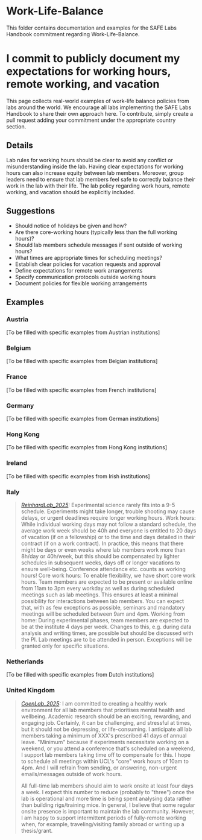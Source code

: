 # Work-Life-Balance

This folder contains documentation and examples for the SAFE Labs Handbook commitment regarding Work-Life-Balance.

# I commit to publicly document my expectations for working hours, remote working, and vacation

This page collects real-world examples of work-life balance policies from labs around the world. We encourage all labs implementing the SAFE Labs Handbook to share their own approach here. To contribute, simply create a pull request adding your commitment under the appropriate country section.

## Details
Lab rules for working hours should be clear to avoid any conflict or misunderstanding inside the lab. Having clear expectations for working hours can also increase equity between lab members. Moreover, group leaders need to ensure that lab members feel safe to correctly balance their work in the lab with their life. The lab policy regarding work hours, remote working, and vacation should be explicitly included.

## Suggestions
- Should notice of holidays be given and how?
- Are there core-working hours (typically less than the full working hours)?
- Should lab members schedule messages if sent outside of working hours?
- What times are appropriate times for scheduling meetings?
- Establish clear policies for vacation requests and approval
- Define expectations for remote work arrangements
- Specify communication protocols outside working hours
- Document policies for flexible working arrangements

## Examples

### Austria
[To be filled with specific examples from Austrian institutions]

### Belgium
[To be filled with specific examples from Belgian institutions]

### France
[To be filled with specific examples from French institutions]

### Germany
[To be filled with specific examples from German institutions]

### Hong Kong
[To be filled with specific examples from Hong Kong institutions]

### Ireland
[To be filled with specific examples from Irish institutions]

### Italy
>_[ReinhardLab_2025](https://reinhardlab.org/philosophy):_ Experimental science rarely fits into a 9-5 schedule. Experiments might take longer, trouble shooting may cause delays, or urgent deadlines require longer working hours. 
>Work hours: While individual working days may not follow a standard schedule, the average work week should be 40h and everyone is entitled to 20 days of vacation (if on a fellowship) or to the time and days detailed in their contract (if on a work contract). In practice, this means that there might be days or even weeks where lab members work more than 8h/day or 40h/week, but this should be compensated by lighter schedules in subsequent weeks, days off or longer vacations to ensure well-being. Conference attendance etc. counts as working hours!
>Core work hours: To enable flexibility, we have short core work hours. Team members are expected to be present or available online from 11am to 3pm every workday as well as during scheduled meetings such as lab meetings. This ensures at least a minimal possibility for interactions between lab members. You can expect that, with as few exceptions as possible, seminars and mandatory meetings will be scheduled between 9am and 4pm. 
>Working from home: During experimental phases, team members are expected to be at the institute 4 days per week. Changes to this, e.g. during data analysis and writing times, are possible but should be discussed with the PI. Lab meetings are to be attended in person. Exceptions will be granted only for specific situations.

### Netherlands
[To be filled with specific examples from Dutch institutions]

### United Kingdom
>_[CoenLab_2025](https://coen-lab.com/):_ I am committed to creating a healthy work environment for all lab members that prioritises mental health and wellbeing. Academic research should be an exciting, rewarding, and engaging job. Certainly, it can be challenging, and stressful at times, but it should not be depressing, or life-consuming. I anticipate all lab members taking a minimum of XXX's prescribed 41 days of annual leave. "Minimum" because if experiments necessitate working on a weekend, or you attend a conference that's scheduled on a weekend, I support lab members taking time off to compensate for this. I hope to schedule all meetings within UCL's "core" work hours of 10am to 4pm. And I will refrain from sending, or answering, non-urgent emails/messages outside of work hours.
>
>All full-time lab members should aim to work onsite at least four days a week. I expect this number to reduce (probably to "three") once the lab is operational and more time is being spent analysing data rather than building rigs/training mice. In general, I believe that some regular onsite presence is important to maintain the lab community. However, I am happy to support intermittent periods of fully-remote working when, for example, traveling/visiting family abroad or writing up a thesis/grant.
